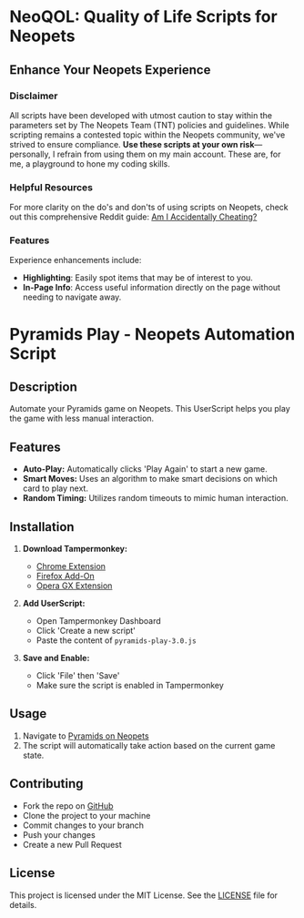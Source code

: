# NeoQOL: Quality of Life Scripts for Neopets
## Enhance Your Neopets Experience

### Disclaimer
All scripts have been developed with utmost caution to stay within the parameters set by The Neopets Team (TNT) policies and guidelines. While scripting remains a contested topic within the Neopets community, we've strived to ensure compliance. **Use these scripts at your own risk**—personally, I refrain from using them on my main account. These are, for me, a playground to hone my coding skills.

### Helpful Resources
For more clarity on the do's and don'ts of using scripts on Neopets, check out this comprehensive Reddit guide: [Am I Accidentally Cheating?](https://www.reddit.com/r/neopets/comments/fv06hm/am_i_accidentally_cheating_guide_to_figuring_out/)

### Features
Experience enhancements include:
- **Highlighting**: Easily spot items that may be of interest to you.
- **In-Page Info**: Access useful information directly on the page without needing to navigate away.


# Pyramids Play - Neopets Automation Script

## Description
Automate your Pyramids game on Neopets. This UserScript helps you play the game with less manual interaction.

## Features
- **Auto-Play:** Automatically clicks 'Play Again' to start a new game.
- **Smart Moves:** Uses an algorithm to make smart decisions on which card to play next.
- **Random Timing:** Utilizes random timeouts to mimic human interaction.

## Installation

1. **Download Tampermonkey:**
   - [Chrome Extension](https://chrome.google.com/webstore/detail/tampermonkey/dhdgffkkebhmkfjojejmpbldmpobfkfo)
   - [Firefox Add-On](https://addons.mozilla.org/en-US/firefox/addon/tampermonkey/)
   - [Opera GX Extension](https://addons.opera.com/en/extensions/details/tampermonkey-beta/)
  
2. **Add UserScript:** 
   - Open Tampermonkey Dashboard
   - Click 'Create a new script'
   - Paste the content of `pyramids-play-3.0.js`

3. **Save and Enable:** 
   - Click 'File' then 'Save'
   - Make sure the script is enabled in Tampermonkey

## Usage
1. Navigate to [Pyramids on Neopets](https://www.neopets.com/games/pyramids)
2. The script will automatically take action based on the current game state.

## Contributing
- Fork the repo on [GitHub](https://github.com/uxillary/NeoQOL/)
- Clone the project to your machine
- Commit changes to your branch
- Push your changes
- Create a new Pull Request

## License
This project is licensed under the MIT License. See the [LICENSE](LICENSE) file for details.
